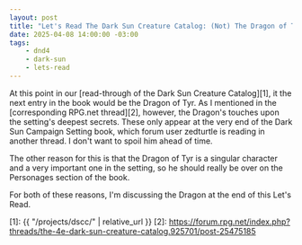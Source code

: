 ```yaml
---
layout: post
title: "Let's Read The Dark Sun Creature Catalog: (Not) The Dragon of Tyr"
date: 2025-04-08 14:00:00 -03:00
tags:
    - dnd4
    - dark-sun
    - lets-read
---
```


At this point in our [read-through of the Dark Sun Creature Catalog][1], it the
next entry in the book would be the Dragon of Tyr. As I mentioned in the
[corresponding RPG.net thread][2], however, the Dragon's touches upon the
setting's deepest secrets. These only appear at the very end of the Dark Sun
Campaign Setting book, which forum user zedturtle is reading in another
thread. I don't want to spoil him ahead of time.

The other reason for this is that the Dragon of Tyr is a singular character and
a very important one in the setting, so he should really be over on the
Personages section of the book.

For both of these reasons, I'm discussing the Dragon at the end of this Let's
Read.

[1]: {{ "/projects/dscc/" | relative_url }}
[2]: https://forum.rpg.net/index.php?threads/the-4e-dark-sun-creature-catalog.925701/post-25475185
